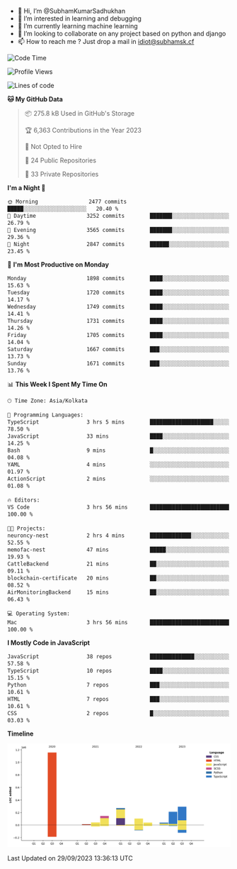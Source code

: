 - 👋 Hi, I’m @SubhamKumarSadhukhan
- 👀 I’m interested in learning and debugging
- 🌱 I’m currently learning machine learning
- 💞️ I’m looking to collaborate on any project based on python and django
- 📫 How to reach me ?
      Just drop a mail in idiot@subhamsk.cf

<!---
SubhamKumarSadhukhan/SubhamKumarSadhukhan is a ✨ special ✨ repository because its `README.md` (this file) appears on your GitHub profile.
You can click the Preview link to take a look at your changes.
--->


<!--START_SECTION:waka-->
![Code Time](http://img.shields.io/badge/Code%20Time-1%2C581%20hrs%2056%20mins-blue)

![Profile Views](http://img.shields.io/badge/Profile%20Views-20-blue)

![Lines of code](https://img.shields.io/badge/From%20Hello%20World%20I%27ve%20Written-2.3%20million%20lines%20of%20code-blue)

**🐱 My GitHub Data** 

> 📦 275.8 kB Used in GitHub's Storage 
 > 
> 🏆 6,363 Contributions in the Year 2023
 > 
> 🚫 Not Opted to Hire
 > 
> 📜 24 Public Repositories 
 > 
> 🔑 33 Private Repositories 
 > 
**I'm a Night 🦉** 

```text
🌞 Morning                2477 commits        █████░░░░░░░░░░░░░░░░░░░░   20.40 % 
🌆 Daytime                3252 commits        ███████░░░░░░░░░░░░░░░░░░   26.79 % 
🌃 Evening                3565 commits        ███████░░░░░░░░░░░░░░░░░░   29.36 % 
🌙 Night                  2847 commits        ██████░░░░░░░░░░░░░░░░░░░   23.45 % 
```
📅 **I'm Most Productive on Monday** 

```text
Monday                   1898 commits        ████░░░░░░░░░░░░░░░░░░░░░   15.63 % 
Tuesday                  1720 commits        ████░░░░░░░░░░░░░░░░░░░░░   14.17 % 
Wednesday                1749 commits        ████░░░░░░░░░░░░░░░░░░░░░   14.41 % 
Thursday                 1731 commits        ████░░░░░░░░░░░░░░░░░░░░░   14.26 % 
Friday                   1705 commits        ████░░░░░░░░░░░░░░░░░░░░░   14.04 % 
Saturday                 1667 commits        ███░░░░░░░░░░░░░░░░░░░░░░   13.73 % 
Sunday                   1671 commits        ███░░░░░░░░░░░░░░░░░░░░░░   13.76 % 
```


📊 **This Week I Spent My Time On** 

```text
🕑︎ Time Zone: Asia/Kolkata

💬 Programming Languages: 
TypeScript               3 hrs 5 mins        ████████████████████░░░░░   78.50 % 
JavaScript               33 mins             ████░░░░░░░░░░░░░░░░░░░░░   14.25 % 
Bash                     9 mins              █░░░░░░░░░░░░░░░░░░░░░░░░   04.08 % 
YAML                     4 mins              ░░░░░░░░░░░░░░░░░░░░░░░░░   01.97 % 
ActionScript             2 mins              ░░░░░░░░░░░░░░░░░░░░░░░░░   01.08 % 

🔥 Editors: 
VS Code                  3 hrs 56 mins       █████████████████████████   100.00 % 

🐱‍💻 Projects: 
neuroncy-nest            2 hrs 4 mins        █████████████░░░░░░░░░░░░   52.55 % 
memofac-nest             47 mins             █████░░░░░░░░░░░░░░░░░░░░   19.93 % 
CattleBackend            21 mins             ██░░░░░░░░░░░░░░░░░░░░░░░   09.11 % 
blockchain-certificate   20 mins             ██░░░░░░░░░░░░░░░░░░░░░░░   08.52 % 
AirMonitoringBackend     15 mins             ██░░░░░░░░░░░░░░░░░░░░░░░   06.43 % 

💻 Operating System: 
Mac                      3 hrs 56 mins       █████████████████████████   100.00 % 
```

**I Mostly Code in JavaScript** 

```text
JavaScript               38 repos            ██████████████░░░░░░░░░░░   57.58 % 
TypeScript               10 repos            ████░░░░░░░░░░░░░░░░░░░░░   15.15 % 
Python                   7 repos             ███░░░░░░░░░░░░░░░░░░░░░░   10.61 % 
HTML                     7 repos             ███░░░░░░░░░░░░░░░░░░░░░░   10.61 % 
CSS                      2 repos             █░░░░░░░░░░░░░░░░░░░░░░░░   03.03 % 
```



**Timeline**

![Lines of Code chart](https://raw.githubusercontent.com/SubhamKumarSadhukhan/SubhamKumarSadhukhan/main/assets/bar_graph.png)


 Last Updated on 29/09/2023 13:36:13 UTC
<!--END_SECTION:waka-->
